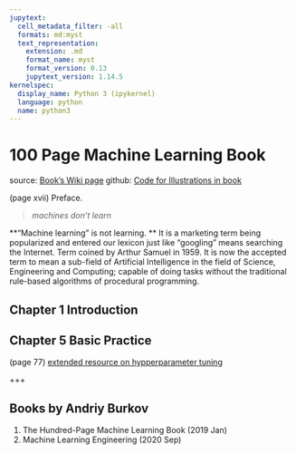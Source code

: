 ```yaml
---
jupytext:
  cell_metadata_filter: -all
  formats: md:myst
  text_representation:
    extension: .md
    format_name: myst
    format_version: 0.13
    jupytext_version: 1.14.5
kernelspec:
  display_name: Python 3 (ipykernel)
  language: python
  name: python3
---
```


<!-- ---
id: 20230226130334
title: "100 Page Machine Learning Book"
subtitle: 
author: Andriy Burkov
created: 2023-02-26
keywords: book, machine-learning
--- -->

# 100 Page Machine Learning Book
source: [Book’s Wiki page](https://theMLbook.com)
github: [Code for Illustrations in book](https://github.com/aburkov/theMLbook)

(page xvii) Preface. 

> _machines don’t learn_

**“Machine learning” is not learning. **
It is a marketing term being popularized and entered our lexicon just like “googling” means searching the Internet.
Term coined by Arthur Samuel in 1959.
It is now the accepted term to mean a sub-field of Artificial Intelligence in the field of Science, Engineering and Computing; capable of doing tasks without the traditional rule-based algorithms of procedural programming.

## Chapter 1 Introduction

## Chapter 5 Basic Practice

(page 77)
[extended resource on hypperparameter tuning](http://themlbook.com/wiki/doku.php?id=hyperparameter_tuning)

+++

## Books by Andriy Burkov

1. The Hundred-Page Machine Learning Book (2019 Jan)
2. Machine Learning Engineering (2020 Sep)
